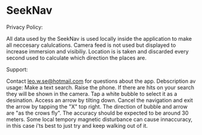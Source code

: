 # SeekNav

Privacy Policy:

All data used by the SeekNav is used locally inside the application to make all neccesary calulcations. Camera feed is not used but displayed to increase immersion and visibiliy. Location is is taken and discarded every second used to calculate which direction the places are.

Support:

Contact leo.w.se@hotmail.com for questions about the app.
Debscription av usage:
Make a text search. Raise the phone. If there are hits on your search they will be shown in the camera. Tap a white bubble to select it as a desination. Access an arrow by tilting down. Cancel the navigation and exit the arrow by tapping the "X" top right.
The direction of bubble and arrow are "as the crows fly". The accuracy should be expected to be around 30 meters. Some local tempory magnetic disturbance can cause innaccuracy, in this case i'ts best to just try and keep walking out of it. 
